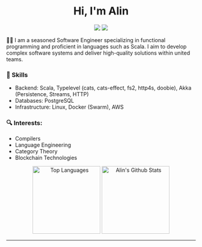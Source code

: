<h1 align="center">
 Hi, I'm Alin 
</h1>

<p align="center">   
  <a href="mailto:rosualinpetru@gmail.com"><img src="https://img.shields.io/badge/-Email-1b1f25?style=for-the-badge&logo=gmail&logoColor=386ccc"></a>
  <a href="https://www.linkedin.com/in/rosualinpetru/" target="_blank"><img src="https://img.shields.io/badge/-LinkedIn-1b1f25?style=for-the-badge&logo=linkedin&logoColor=386ccc"></a> 
</p>

👋🏻 I am a seasoned Software Engineer specializing in functional programming and proficient in languages such as Scala. I aim to develop complex software systems and deliver high-quality solutions within united teams.

### 🔧 Skills
- Backend: Scala, Typelevel (cats, cats-effect, fs2, http4s, doobie), Akka (Persistence, Streams, HTTP)
- Databases: PostgreSQL
- Infrastructure: Linux, Docker (Swarm), AWS

### 🔍 Interests:
- Compilers
- Language Engineering
- Category Theory
- Blockchain Technologies

<div align="center">
     <a href="#"><img alt="Top Languages" src="https://github-readme-stats.vercel.app/api/top-langs/?username=rosualinpetru&hide=javascript,html,css&layout=compact&theme=react&hide_border=true&bg_color=22272e&title_color=386ccc&icon_color=386ccc" height="180"/></a>
    <a href="#"><img alt="Alin's Github Stats" src="https://github-readme-stats.vercel.app/api?username=rosualinpetru&show_icons=true&include_all_commits=true&count_private=true&theme=react&hide_border=true&bg_color=22272e&title_color=386ccc&icon_color=386ccc" height="180"/></a>
</div>

<hr>

